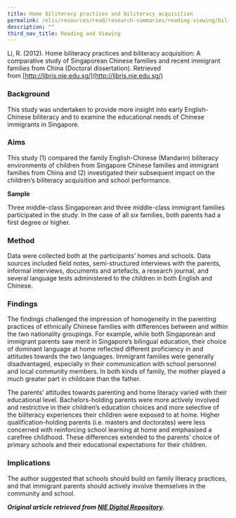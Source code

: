 ```yaml
---
title: Home biliteracy practices and biliteracy acquisition
permalink: /elis/resources/read/research-summaries/reading-viewing/biliteracy-differences-singapore-families/
description: ""
third_nav_title: Reading and Viewing
---
```

Li, R. (2012). Home biliteracy practices and biliteracy acquisition: A comparative study of Singaporean Chinese families and recent immigrant families from China (Doctoral dissertation). Retrieved from [http://libris.nie.edu.sg/](http://libris.nie.edu.sg/)

### Background
This study was undertaken to provide more insight into early English-Chinese biliteracy and to examine the educational needs of Chinese immigrants in Singapore.  
  
### Aims

This study (1) compared the family English-Chinese (Mandarin) biliteracy environments of children from Singapore Chinese families and immigrant families from China and (2) investigated their subsequent impact on the children’s biliteracy acquisition and school performance.  
  
**Sample**

Three middle-class Singaporean and three middle-class immigrant families participated in the study. In the case of all six families, both parents had a first degree or higher.  
  
### Method

Data were collected both at the participants’ homes and schools. Data sources included field notes, semi-structured interviews with the parents, informal interviews, documents and artefacts, a research journal, and several language tests administered to the children in both English and Chinese.  
  
### Findings

The findings challenged the impression of homogeneity in the parenting practices of ethnically Chinese families with differences between and within the two nationality groupings. For example, while both Singaporean and immigrant parents saw merit in Singapore’s bilingual education, their choice of dominant language at home reflected different proficiency in and attitudes towards the two languages. Immigrant families were generally disadvantaged, especially in their communication with school personnel and local community members. In both kinds of family, the mother played a much greater part in childcare than the father.  
  
The parents’ attitudes towards parenting and home literacy varied with their educational level. Bachelors-holding parents were more actively involved and restrictive in their children’s education choices and more selective of the biliteracy experiences their children were exposed to at home. Higher qualification-holding parents (i.e. masters and doctorates) were less concerned with reinforcing school learning at home and emphasised a carefree childhood. These differences extended to the parents’ choice of primary schools and their educational expectations for their children.  
  
### Implications

The author suggested that schools should build on family literacy practices, and that immigrant parents should actively involve themselves in the community and school.  
  
**_Original article retrieved from [NIE Digital Repository](https://academyofsingaporeteachers-moe-edu-sg-admin.cwp-stg.sg/docs/librariesprovider2/resouces-docs/accessing-e-resources.pdf?sfvrsn=669bb0ad_2)._**